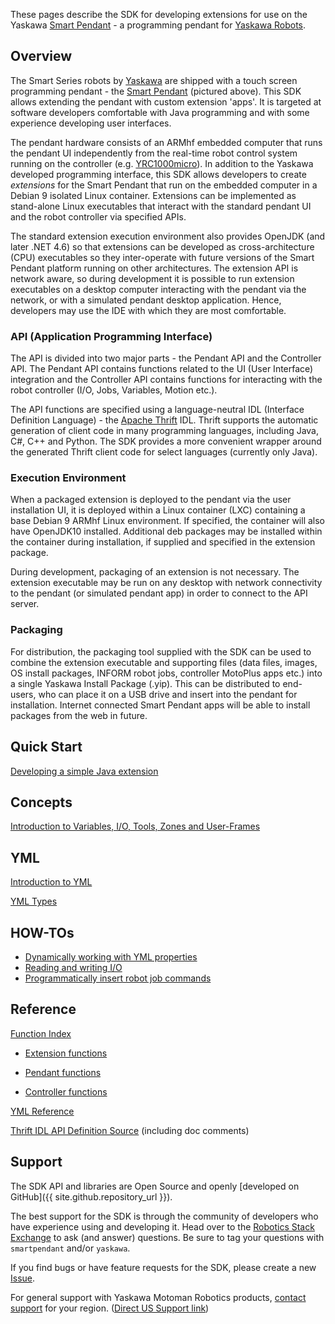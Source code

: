 
These pages describe the SDK for developing extensions for use on the Yaskawa [Smart Pendant](https://www.motoman.com/products/controllers/smartpendant) - a programming pendant for [Yaskawa Robots](https://www.motoman.com/industrial-robots).

## Overview

The Smart Series robots by [Yaskawa](https://www.yaskawa-global.com/) are shipped with a touch screen programming pendant - the [Smart Pendant](https://www.motoman.com/products/controllers/smartpendant) (pictured above).  This SDK allows extending the pendant with custom extension 'apps'.  It is targeted at software developers comfortable with Java programming and with some experience developing user interfaces.

The pendant hardware consists of an ARMhf embedded computer that runs the pendant UI independently from the real-time robot control system running on the controller (e.g. [YRC1000micro](https://www.motoman.com/products/controllers/yrc1000micro)).  In addition to the Yaskawa developed programming interface, this SDK allows developers to create *extensions* for the Smart Pendant that run on the embedded computer in a Debian 9 isolated Linux container.  Extensions can be implemented as stand-alone Linux executables that interact with the standard pendant UI and the robot controller via specified APIs.

The standard extension execution environment also provides OpenJDK (and later .NET 4.6) so that extensions can be developed as cross-architecture (CPU) executables so they inter-operate with future versions of the Smart Pendant platform running on other architectures.  The extension API is network aware, so during development it is possible to run extension executables on a desktop computer interacting with the pendant via the network, or with a simulated pendant desktop application.  Hence, developers may use the IDE with which they are most comfortable.


### API (Application Programming Interface)

The API is divided into two major parts - the Pendant API and the Controller API.  The Pendant API contains functions related to the UI (User Interface) integration and the Controller API contains functions for interacting with the robot controller (I/O, Jobs, Variables, Motion etc.).

The API functions are specified using a language-neutral IDL (Interface Definition Language) - the [Apache Thrift](https://thrift.apache.org/) IDL.  Thrift supports the automatic generation of client code in many programming languages, including Java, C#, C++ and Python.  The SDK provides a more convenient wrapper around the generated Thrift client code for select languages (currently only Java).


### Execution Environment

When a packaged extension is deployed to the pendant via the user installation UI, it is deployed within a Linux container (LXC) containing a base Debian 9 ARMhf Linux environment.  If specified, the container will also have OpenJDK10 installed.  Additional deb packages may be installed within the container during installation, if supplied and specified in the extension package.

During development, packaging of an extension is not necessary.  The extension executable may be run on any desktop with network connectivity to the pendant (or simulated pendant app) in order to connect to the API server.


### Packaging

For distribution, the packaging tool supplied with the SDK can be used to combine the extension executable and supporting files (data files, images, OS install packages, INFORM robot jobs, controller MotoPlus apps etc.) into a single Yaskawa Install Package (.yip).  This can be distributed to end-users, who can place it on a USB drive and insert into the pendant for installation.  Internet connected Smart Pendant apps will be able to install packages from the web in future.

## Quick Start

[Developing a simple Java extension](java-quickstart.html)

## Concepts

[Introduction to Variables, I/O, Tools, Zones and User-Frames](intro-concepts.html)


## YML

[Introduction to YML](yml-reference.html)

[YML Types](yml-reference.html#yml-markup-reference)

## HOW-TOs

 * [Dynamically working with YML properties](howto-dynamically-work-with-properties.html)
 * [Reading and writing I/O](howto-read-write-io.html)
 * [Programmatically insert robot job commands](howto-insert-job-commands.html)


## Reference

[Function Index](gen-html/index.html)

* [Extension functions](gen-html/extension.html#Svc_Extension)

* [Pendant functions](gen-html/extension.html#Svc_Pendant)

* [Controller functions](gen-html/extension.html#Svc_Controller)

[YML Reference](yml-reference.html#yml-markup-reference)

[Thrift IDL API Definition Source](https://github.com/Yaskawa-Global/SmartPendantSDK/blob/master/extension.thrift)
(including doc comments)


## Support

The SDK API and libraries are Open Source and openly [developed on GitHub]({{ site.github.repository_url }}).

The best support for the SDK is through the community of developers who have experience using and developing it.  Head over to the [Robotics Stack Exchange](https://robotics.stackexchange.com/) to ask (and answer) questions.  Be sure to tag your questions with `smartpendant` and/or `yaskawa`.

<!--*Note - these tags don't exist just yet, but will soon...*-->

If you find bugs or have feature requests for the SDK, please create a new [Issue](https://github.com/Yaskawa-Global/SmartPendantSDK/issues).

For general support with Yaskawa Motoman Robotics products, [contact support](https://www.yaskawa-global.com/company/profile/global) for your region. ([Direct US Support link](https://www.motoman.com/support/default))



